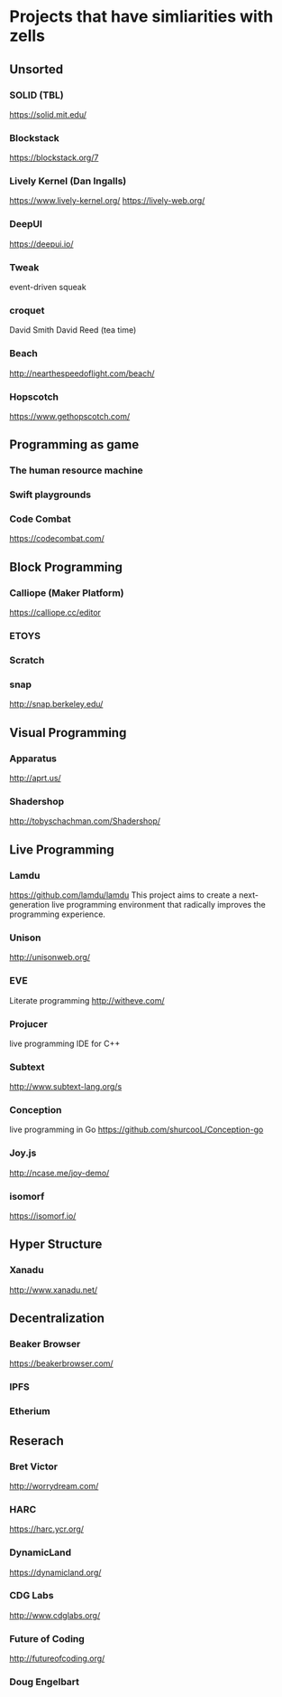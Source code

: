 # Projects that have simliarities with zells

## Unsorted

### SOLID (TBL)
https://solid.mit.edu/

### Blockstack
https://blockstack.org/7

### Lively Kernel (Dan Ingalls)
https://www.lively-kernel.org/
https://lively-web.org/

### DeepUI
https://deepui.io/

### Tweak
event-driven squeak

### croquet
David Smith
David Reed (tea time)

### Beach
http://nearthespeedoflight.com/beach/

### Hopscotch
https://www.gethopscotch.com/


## Programming as game

### The human resource machine

### Swift playgrounds

### Code Combat
https://codecombat.com/


## Block Programming

### Calliope (Maker Platform)
https://calliope.cc/editor

### ETOYS

### Scratch

### snap
http://snap.berkeley.edu/


## Visual Programming

### Apparatus
http://aprt.us/

### Shadershop
http://tobyschachman.com/Shadershop/


## Live Programming

### Lamdu
https://github.com/lamdu/lamdu
This project aims to create a next-generation live programming environment that radically improves the programming experience.

### Unison
http://unisonweb.org/

### EVE
Literate programming
http://witheve.com/

### Projucer
live programming IDE for C++

### Subtext
http://www.subtext-lang.org/s

### Conception
live programming in Go
https://github.com/shurcooL/Conception-go

### Joy.js
http://ncase.me/joy-demo/

### isomorf
https://isomorf.io/


## Hyper Structure

### Xanadu
http://www.xanadu.net/


## Decentralization

### Beaker Browser
https://beakerbrowser.com/

### IPFS

### Etherium


## Reserach

### Bret Victor
http://worrydream.com/

### HARC
https://harc.ycr.org/

### DynamicLand
https://dynamicland.org/

### CDG Labs
http://www.cdglabs.org/

### Future of Coding
http://futureofcoding.org/

### Doug Engelbart
